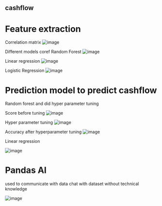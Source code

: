 ## cashflow
# Feature extraction 
Correlation matrix
![image](https://github.com/MayurPimpude/cashflow/assets/100997225/9087f6ef-5b49-43ed-b3b3-0ba1cfac63f4)

Different models coref
Random Forest
![image](https://github.com/MayurPimpude/cashflow/assets/100997225/df047aab-2f39-40b5-8088-d49e1d59a6e2)

Linear regression
![image](https://github.com/MayurPimpude/cashflow/assets/100997225/87b3d671-9ccd-4f3b-b023-5c20ebdca7b1)

Logistic Regression
![image](https://github.com/MayurPimpude/cashflow/assets/100997225/1de089d7-29ec-414b-b41d-f2d2925ecd75)

# Prediction model to predict cashflow
Random forest and did hyper parameter tuning

Score before tuning
![image](https://github.com/MayurPimpude/cashflow/assets/100997225/ace55b69-3929-4a89-90e1-7bdecc0e379b)

Hyper parameter tuning
![image](https://github.com/MayurPimpude/cashflow/assets/100997225/f7d70793-d2e2-4b00-83e8-c81d18c34801)

Accuracy after hyperparameter tuning
![image](https://github.com/MayurPimpude/cashflow/assets/100997225/77e11ef8-6a5b-44b8-b554-546bf537d166)


Linear regression 

![image](https://github.com/MayurPimpude/cashflow/assets/100997225/26f956eb-2685-4180-8357-dd3ed39090e8)


# Pandas AI
used to communicate with data
chat with dataset without technical knowledge

![image](https://github.com/MayurPimpude/cashflow/assets/100997225/70e99414-6661-449f-97a5-679d65c38a8d)


